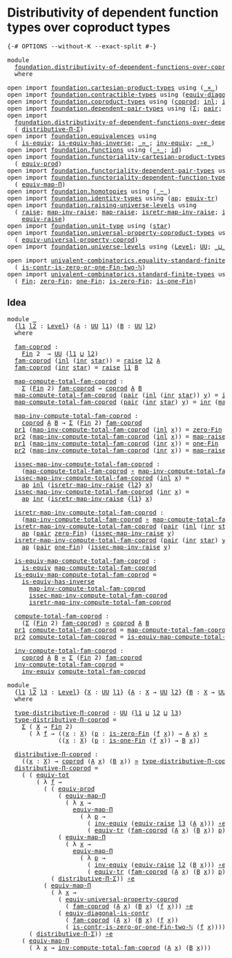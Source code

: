 # Distributivity of dependent function types over coproduct types

<pre class="Agda"><a id="76" class="Symbol">{-#</a> <a id="80" class="Keyword">OPTIONS</a> <a id="88" class="Pragma">--without-K</a> <a id="100" class="Pragma">--exact-split</a> <a id="114" class="Symbol">#-}</a>

<a id="119" class="Keyword">module</a>
  <a id="128" href="foundation.distributivity-of-dependent-functions-over-coproduct-types.html" class="Module">foundation.distributivity-of-dependent-functions-over-coproduct-types</a>
  <a id="200" class="Keyword">where</a>

<a id="207" class="Keyword">open</a> <a id="212" class="Keyword">import</a> <a id="219" href="foundation.cartesian-product-types.html" class="Module">foundation.cartesian-product-types</a> <a id="254" class="Keyword">using</a> <a id="260" class="Symbol">(</a><a id="261" href="foundation-core.cartesian-product-types.html#577" class="Function Operator">_×_</a><a id="264" class="Symbol">)</a>
<a id="266" class="Keyword">open</a> <a id="271" class="Keyword">import</a> <a id="278" href="foundation.contractible-types.html" class="Module">foundation.contractible-types</a> <a id="308" class="Keyword">using</a> <a id="314" class="Symbol">(</a><a id="315" href="foundation.contractible-types.html#7302" class="Function">equiv-diagonal-is-contr</a><a id="338" class="Symbol">)</a>
<a id="340" class="Keyword">open</a> <a id="345" class="Keyword">import</a> <a id="352" href="foundation.coproduct-types.html" class="Module">foundation.coproduct-types</a> <a id="379" class="Keyword">using</a> <a id="385" class="Symbol">(</a><a id="386" href="foundation.coproduct-types.html#1168" class="Datatype">coprod</a><a id="392" class="Symbol">;</a> <a id="394" href="foundation.coproduct-types.html#1239" class="InductiveConstructor">inl</a><a id="397" class="Symbol">;</a> <a id="399" href="foundation.coproduct-types.html#1262" class="InductiveConstructor">inr</a><a id="402" class="Symbol">)</a>
<a id="404" class="Keyword">open</a> <a id="409" class="Keyword">import</a> <a id="416" href="foundation.dependent-pair-types.html" class="Module">foundation.dependent-pair-types</a> <a id="448" class="Keyword">using</a> <a id="454" class="Symbol">(</a><a id="455" href="foundation-core.dependent-pair-types.html#502" class="Record">Σ</a><a id="456" class="Symbol">;</a> <a id="458" href="foundation-core.dependent-pair-types.html#575" class="InductiveConstructor">pair</a><a id="462" class="Symbol">;</a> <a id="464" href="foundation-core.dependent-pair-types.html#592" class="Field">pr1</a><a id="467" class="Symbol">;</a> <a id="469" href="foundation-core.dependent-pair-types.html#604" class="Field">pr2</a><a id="472" class="Symbol">)</a>
<a id="474" class="Keyword">open</a> <a id="479" class="Keyword">import</a>
  <a id="488" href="foundation.distributivity-of-dependent-functions-over-dependent-pairs.html" class="Module">foundation.distributivity-of-dependent-functions-over-dependent-pairs</a> <a id="558" class="Keyword">using</a>
  <a id="566" class="Symbol">(</a> <a id="568" href="foundation.distributivity-of-dependent-functions-over-dependent-pairs.html#4401" class="Function">distributive-Π-Σ</a><a id="584" class="Symbol">)</a>
<a id="586" class="Keyword">open</a> <a id="591" class="Keyword">import</a> <a id="598" href="foundation.equivalences.html" class="Module">foundation.equivalences</a> <a id="622" class="Keyword">using</a>
  <a id="630" class="Symbol">(</a> <a id="632" href="foundation-core.equivalences.html#1542" class="Function">is-equiv</a><a id="640" class="Symbol">;</a> <a id="642" href="foundation-core.equivalences.html#2999" class="Function">is-equiv-has-inverse</a><a id="662" class="Symbol">;</a> <a id="664" href="foundation-core.equivalences.html#1607" class="Function Operator">_≃_</a><a id="667" class="Symbol">;</a> <a id="669" href="foundation-core.equivalences.html#5707" class="Function">inv-equiv</a><a id="678" class="Symbol">;</a> <a id="680" href="foundation-core.equivalences.html#7843" class="Function Operator">_∘e_</a><a id="684" class="Symbol">)</a>
<a id="686" class="Keyword">open</a> <a id="691" class="Keyword">import</a> <a id="698" href="foundation.functions.html" class="Module">foundation.functions</a> <a id="719" class="Keyword">using</a> <a id="725" class="Symbol">(</a><a id="726" href="foundation-core.functions.html#407" class="Function Operator">_∘_</a><a id="729" class="Symbol">;</a> <a id="731" href="foundation-core.functions.html#309" class="Function">id</a><a id="733" class="Symbol">)</a>
<a id="735" class="Keyword">open</a> <a id="740" class="Keyword">import</a> <a id="747" href="foundation.functoriality-cartesian-product-types.html" class="Module">foundation.functoriality-cartesian-product-types</a> <a id="796" class="Keyword">using</a>
  <a id="804" class="Symbol">(</a> <a id="806" href="foundation.functoriality-cartesian-product-types.html#3166" class="Function">equiv-prod</a><a id="816" class="Symbol">)</a>
<a id="818" class="Keyword">open</a> <a id="823" class="Keyword">import</a> <a id="830" href="foundation.functoriality-dependent-pair-types.html" class="Module">foundation.functoriality-dependent-pair-types</a> <a id="876" class="Keyword">using</a> <a id="882" class="Symbol">(</a><a id="883" href="foundation-core.functoriality-dependent-pair-types.html#6804" class="Function">equiv-tot</a><a id="892" class="Symbol">)</a>
<a id="894" class="Keyword">open</a> <a id="899" class="Keyword">import</a> <a id="906" href="foundation.functoriality-dependent-function-types.html" class="Module">foundation.functoriality-dependent-function-types</a> <a id="956" class="Keyword">using</a>
  <a id="964" class="Symbol">(</a> <a id="966" href="foundation.functoriality-dependent-function-types.html#3637" class="Function">equiv-map-Π</a><a id="977" class="Symbol">)</a>
<a id="979" class="Keyword">open</a> <a id="984" class="Keyword">import</a> <a id="991" href="foundation.homotopies.html" class="Module">foundation.homotopies</a> <a id="1013" class="Keyword">using</a> <a id="1019" class="Symbol">(</a><a id="1020" href="foundation-core.homotopies.html#467" class="Function Operator">_~_</a><a id="1023" class="Symbol">)</a>
<a id="1025" class="Keyword">open</a> <a id="1030" class="Keyword">import</a> <a id="1037" href="foundation.identity-types.html" class="Module">foundation.identity-types</a> <a id="1063" class="Keyword">using</a> <a id="1069" class="Symbol">(</a><a id="1070" href="foundation-core.identity-types.html#2853" class="Function">ap</a><a id="1072" class="Symbol">;</a> <a id="1074" href="foundation.identity-types.html#3840" class="Function">equiv-tr</a><a id="1082" class="Symbol">)</a>
<a id="1084" class="Keyword">open</a> <a id="1089" class="Keyword">import</a> <a id="1096" href="foundation.raising-universe-levels.html" class="Module">foundation.raising-universe-levels</a> <a id="1131" class="Keyword">using</a>
  <a id="1139" class="Symbol">(</a> <a id="1141" href="foundation.raising-universe-levels.html#765" class="Datatype">raise</a><a id="1146" class="Symbol">;</a> <a id="1148" href="foundation.raising-universe-levels.html#906" class="Function">map-inv-raise</a><a id="1161" class="Symbol">;</a> <a id="1163" href="foundation.raising-universe-levels.html#830" class="InductiveConstructor">map-raise</a><a id="1172" class="Symbol">;</a> <a id="1174" href="foundation.raising-universe-levels.html#1074" class="Function">isretr-map-inv-raise</a><a id="1194" class="Symbol">;</a> <a id="1196" href="foundation.raising-universe-levels.html#973" class="Function">issec-map-inv-raise</a><a id="1215" class="Symbol">;</a>
    <a id="1221" href="foundation.raising-universe-levels.html#1342" class="Function">equiv-raise</a><a id="1232" class="Symbol">)</a>
<a id="1234" class="Keyword">open</a> <a id="1239" class="Keyword">import</a> <a id="1246" href="foundation.unit-type.html" class="Module">foundation.unit-type</a> <a id="1267" class="Keyword">using</a> <a id="1273" class="Symbol">(</a><a id="1274" href="foundation.unit-type.html#999" class="InductiveConstructor">star</a><a id="1278" class="Symbol">)</a>
<a id="1280" class="Keyword">open</a> <a id="1285" class="Keyword">import</a> <a id="1292" href="foundation.universal-property-coproduct-types.html" class="Module">foundation.universal-property-coproduct-types</a> <a id="1338" class="Keyword">using</a>
  <a id="1346" class="Symbol">(</a> <a id="1348" href="foundation.universal-property-coproduct-types.html#2181" class="Function">equiv-universal-property-coprod</a><a id="1379" class="Symbol">)</a>
<a id="1381" class="Keyword">open</a> <a id="1386" class="Keyword">import</a> <a id="1393" href="foundation.universe-levels.html" class="Module">foundation.universe-levels</a> <a id="1420" class="Keyword">using</a> <a id="1426" class="Symbol">(</a><a id="1427" href="Agda.Primitive.html#597" class="Postulate">Level</a><a id="1432" class="Symbol">;</a> <a id="1434" href="foundation-core.universe-levels.html#222" class="Primitive">UU</a><a id="1436" class="Symbol">;</a> <a id="1438" href="Agda.Primitive.html#810" class="Primitive Operator">_⊔_</a><a id="1441" class="Symbol">)</a>

<a id="1444" class="Keyword">open</a> <a id="1449" class="Keyword">import</a> <a id="1456" href="univalent-combinatorics.equality-standard-finite-types.html" class="Module">univalent-combinatorics.equality-standard-finite-types</a> <a id="1511" class="Keyword">using</a>
  <a id="1519" class="Symbol">(</a> <a id="1521" href="univalent-combinatorics.equality-standard-finite-types.html#4423" class="Function">is-contr-is-zero-or-one-Fin-two-ℕ</a><a id="1554" class="Symbol">)</a>
<a id="1556" class="Keyword">open</a> <a id="1561" class="Keyword">import</a> <a id="1568" href="univalent-combinatorics.standard-finite-types.html" class="Module">univalent-combinatorics.standard-finite-types</a> <a id="1614" class="Keyword">using</a>
  <a id="1622" class="Symbol">(</a> <a id="1624" href="univalent-combinatorics.standard-finite-types.html#2072" class="Function">Fin</a><a id="1627" class="Symbol">;</a> <a id="1629" href="univalent-combinatorics.standard-finite-types.html#7006" class="Function">zero-Fin</a><a id="1637" class="Symbol">;</a> <a id="1639" href="univalent-combinatorics.standard-finite-types.html#8241" class="Function">one-Fin</a><a id="1646" class="Symbol">;</a> <a id="1648" href="univalent-combinatorics.standard-finite-types.html#7107" class="Function">is-zero-Fin</a><a id="1659" class="Symbol">;</a> <a id="1661" href="univalent-combinatorics.standard-finite-types.html#8309" class="Function">is-one-Fin</a><a id="1671" class="Symbol">)</a>
</pre>
## Idea

<pre class="Agda"><a id="1695" class="Keyword">module</a> <a id="1702" href="foundation.distributivity-of-dependent-functions-over-coproduct-types.html#1702" class="Module">_</a>
  <a id="1706" class="Symbol">{</a><a id="1707" href="foundation.distributivity-of-dependent-functions-over-coproduct-types.html#1707" class="Bound">l1</a> <a id="1710" href="foundation.distributivity-of-dependent-functions-over-coproduct-types.html#1710" class="Bound">l2</a> <a id="1713" class="Symbol">:</a> <a id="1715" href="Agda.Primitive.html#597" class="Postulate">Level</a><a id="1720" class="Symbol">}</a> <a id="1722" class="Symbol">(</a><a id="1723" href="foundation.distributivity-of-dependent-functions-over-coproduct-types.html#1723" class="Bound">A</a> <a id="1725" class="Symbol">:</a> <a id="1727" href="foundation-core.universe-levels.html#222" class="Primitive">UU</a> <a id="1730" href="foundation.distributivity-of-dependent-functions-over-coproduct-types.html#1707" class="Bound">l1</a><a id="1732" class="Symbol">)</a> <a id="1734" class="Symbol">(</a><a id="1735" href="foundation.distributivity-of-dependent-functions-over-coproduct-types.html#1735" class="Bound">B</a> <a id="1737" class="Symbol">:</a> <a id="1739" href="foundation-core.universe-levels.html#222" class="Primitive">UU</a> <a id="1742" href="foundation.distributivity-of-dependent-functions-over-coproduct-types.html#1710" class="Bound">l2</a><a id="1744" class="Symbol">)</a>
  <a id="1748" class="Keyword">where</a>
  
  <a id="1759" href="foundation.distributivity-of-dependent-functions-over-coproduct-types.html#1759" class="Function">fam-coprod</a> <a id="1770" class="Symbol">:</a>
    <a id="1776" href="univalent-combinatorics.standard-finite-types.html#2072" class="Function">Fin</a> <a id="1780" class="Number">2</a>  <a id="1783" class="Symbol">→</a> <a id="1785" href="foundation-core.universe-levels.html#222" class="Primitive">UU</a> <a id="1788" class="Symbol">(</a><a id="1789" href="foundation.distributivity-of-dependent-functions-over-coproduct-types.html#1707" class="Bound">l1</a> <a id="1792" href="Agda.Primitive.html#810" class="Primitive Operator">⊔</a> <a id="1794" href="foundation.distributivity-of-dependent-functions-over-coproduct-types.html#1710" class="Bound">l2</a><a id="1796" class="Symbol">)</a>
  <a id="1800" href="foundation.distributivity-of-dependent-functions-over-coproduct-types.html#1759" class="Function">fam-coprod</a> <a id="1811" class="Symbol">(</a><a id="1812" href="foundation.coproduct-types.html#1239" class="InductiveConstructor">inl</a> <a id="1816" class="Symbol">(</a><a id="1817" href="foundation.coproduct-types.html#1262" class="InductiveConstructor">inr</a> <a id="1821" href="foundation.unit-type.html#999" class="InductiveConstructor">star</a><a id="1825" class="Symbol">))</a> <a id="1828" class="Symbol">=</a> <a id="1830" href="foundation.raising-universe-levels.html#765" class="Datatype">raise</a> <a id="1836" href="foundation.distributivity-of-dependent-functions-over-coproduct-types.html#1710" class="Bound">l2</a> <a id="1839" href="foundation.distributivity-of-dependent-functions-over-coproduct-types.html#1723" class="Bound">A</a>
  <a id="1843" href="foundation.distributivity-of-dependent-functions-over-coproduct-types.html#1759" class="Function">fam-coprod</a> <a id="1854" class="Symbol">(</a><a id="1855" href="foundation.coproduct-types.html#1262" class="InductiveConstructor">inr</a> <a id="1859" href="foundation.unit-type.html#999" class="InductiveConstructor">star</a><a id="1863" class="Symbol">)</a> <a id="1865" class="Symbol">=</a> <a id="1867" href="foundation.raising-universe-levels.html#765" class="Datatype">raise</a> <a id="1873" href="foundation.distributivity-of-dependent-functions-over-coproduct-types.html#1707" class="Bound">l1</a> <a id="1876" href="foundation.distributivity-of-dependent-functions-over-coproduct-types.html#1735" class="Bound">B</a>
  
  <a id="1883" href="foundation.distributivity-of-dependent-functions-over-coproduct-types.html#1883" class="Function">map-compute-total-fam-coprod</a> <a id="1912" class="Symbol">:</a>
    <a id="1918" href="foundation-core.dependent-pair-types.html#502" class="Record">Σ</a> <a id="1920" class="Symbol">(</a><a id="1921" href="univalent-combinatorics.standard-finite-types.html#2072" class="Function">Fin</a> <a id="1925" class="Number">2</a><a id="1926" class="Symbol">)</a> <a id="1928" href="foundation.distributivity-of-dependent-functions-over-coproduct-types.html#1759" class="Function">fam-coprod</a> <a id="1939" class="Symbol">→</a> <a id="1941" href="foundation.coproduct-types.html#1168" class="Datatype">coprod</a> <a id="1948" href="foundation.distributivity-of-dependent-functions-over-coproduct-types.html#1723" class="Bound">A</a> <a id="1950" href="foundation.distributivity-of-dependent-functions-over-coproduct-types.html#1735" class="Bound">B</a>
  <a id="1954" href="foundation.distributivity-of-dependent-functions-over-coproduct-types.html#1883" class="Function">map-compute-total-fam-coprod</a> <a id="1983" class="Symbol">(</a><a id="1984" href="foundation-core.dependent-pair-types.html#575" class="InductiveConstructor">pair</a> <a id="1989" class="Symbol">(</a><a id="1990" href="foundation.coproduct-types.html#1239" class="InductiveConstructor">inl</a> <a id="1994" class="Symbol">(</a><a id="1995" href="foundation.coproduct-types.html#1262" class="InductiveConstructor">inr</a> <a id="1999" href="foundation.unit-type.html#999" class="InductiveConstructor">star</a><a id="2003" class="Symbol">))</a> <a id="2006" href="foundation.distributivity-of-dependent-functions-over-coproduct-types.html#2006" class="Bound">y</a><a id="2007" class="Symbol">)</a> <a id="2009" class="Symbol">=</a> <a id="2011" href="foundation.coproduct-types.html#1239" class="InductiveConstructor">inl</a> <a id="2015" class="Symbol">(</a><a id="2016" href="foundation.raising-universe-levels.html#906" class="Function">map-inv-raise</a> <a id="2030" href="foundation.distributivity-of-dependent-functions-over-coproduct-types.html#2006" class="Bound">y</a><a id="2031" class="Symbol">)</a>
  <a id="2035" href="foundation.distributivity-of-dependent-functions-over-coproduct-types.html#1883" class="Function">map-compute-total-fam-coprod</a> <a id="2064" class="Symbol">(</a><a id="2065" href="foundation-core.dependent-pair-types.html#575" class="InductiveConstructor">pair</a> <a id="2070" class="Symbol">(</a><a id="2071" href="foundation.coproduct-types.html#1262" class="InductiveConstructor">inr</a> <a id="2075" href="foundation.unit-type.html#999" class="InductiveConstructor">star</a><a id="2079" class="Symbol">)</a> <a id="2081" href="foundation.distributivity-of-dependent-functions-over-coproduct-types.html#2081" class="Bound">y</a><a id="2082" class="Symbol">)</a> <a id="2084" class="Symbol">=</a> <a id="2086" href="foundation.coproduct-types.html#1262" class="InductiveConstructor">inr</a> <a id="2090" class="Symbol">(</a><a id="2091" href="foundation.raising-universe-levels.html#906" class="Function">map-inv-raise</a> <a id="2105" href="foundation.distributivity-of-dependent-functions-over-coproduct-types.html#2081" class="Bound">y</a><a id="2106" class="Symbol">)</a>

  <a id="2111" href="foundation.distributivity-of-dependent-functions-over-coproduct-types.html#2111" class="Function">map-inv-compute-total-fam-coprod</a> <a id="2144" class="Symbol">:</a>
    <a id="2150" href="foundation.coproduct-types.html#1168" class="Datatype">coprod</a> <a id="2157" href="foundation.distributivity-of-dependent-functions-over-coproduct-types.html#1723" class="Bound">A</a> <a id="2159" href="foundation.distributivity-of-dependent-functions-over-coproduct-types.html#1735" class="Bound">B</a> <a id="2161" class="Symbol">→</a> <a id="2163" href="foundation-core.dependent-pair-types.html#502" class="Record">Σ</a> <a id="2165" class="Symbol">(</a><a id="2166" href="univalent-combinatorics.standard-finite-types.html#2072" class="Function">Fin</a> <a id="2170" class="Number">2</a><a id="2171" class="Symbol">)</a> <a id="2173" href="foundation.distributivity-of-dependent-functions-over-coproduct-types.html#1759" class="Function">fam-coprod</a>
  <a id="2186" href="foundation-core.dependent-pair-types.html#592" class="Field">pr1</a> <a id="2190" class="Symbol">(</a><a id="2191" href="foundation.distributivity-of-dependent-functions-over-coproduct-types.html#2111" class="Function">map-inv-compute-total-fam-coprod</a> <a id="2224" class="Symbol">(</a><a id="2225" href="foundation.coproduct-types.html#1239" class="InductiveConstructor">inl</a> <a id="2229" href="foundation.distributivity-of-dependent-functions-over-coproduct-types.html#2229" class="Bound">x</a><a id="2230" class="Symbol">))</a> <a id="2233" class="Symbol">=</a> <a id="2235" href="univalent-combinatorics.standard-finite-types.html#7006" class="Function">zero-Fin</a>
  <a id="2246" href="foundation-core.dependent-pair-types.html#604" class="Field">pr2</a> <a id="2250" class="Symbol">(</a><a id="2251" href="foundation.distributivity-of-dependent-functions-over-coproduct-types.html#2111" class="Function">map-inv-compute-total-fam-coprod</a> <a id="2284" class="Symbol">(</a><a id="2285" href="foundation.coproduct-types.html#1239" class="InductiveConstructor">inl</a> <a id="2289" href="foundation.distributivity-of-dependent-functions-over-coproduct-types.html#2289" class="Bound">x</a><a id="2290" class="Symbol">))</a> <a id="2293" class="Symbol">=</a> <a id="2295" href="foundation.raising-universe-levels.html#830" class="InductiveConstructor">map-raise</a> <a id="2305" href="foundation.distributivity-of-dependent-functions-over-coproduct-types.html#2289" class="Bound">x</a>
  <a id="2309" href="foundation-core.dependent-pair-types.html#592" class="Field">pr1</a> <a id="2313" class="Symbol">(</a><a id="2314" href="foundation.distributivity-of-dependent-functions-over-coproduct-types.html#2111" class="Function">map-inv-compute-total-fam-coprod</a> <a id="2347" class="Symbol">(</a><a id="2348" href="foundation.coproduct-types.html#1262" class="InductiveConstructor">inr</a> <a id="2352" href="foundation.distributivity-of-dependent-functions-over-coproduct-types.html#2352" class="Bound">x</a><a id="2353" class="Symbol">))</a> <a id="2356" class="Symbol">=</a> <a id="2358" href="univalent-combinatorics.standard-finite-types.html#8241" class="Function">one-Fin</a>
  <a id="2368" href="foundation-core.dependent-pair-types.html#604" class="Field">pr2</a> <a id="2372" class="Symbol">(</a><a id="2373" href="foundation.distributivity-of-dependent-functions-over-coproduct-types.html#2111" class="Function">map-inv-compute-total-fam-coprod</a> <a id="2406" class="Symbol">(</a><a id="2407" href="foundation.coproduct-types.html#1262" class="InductiveConstructor">inr</a> <a id="2411" href="foundation.distributivity-of-dependent-functions-over-coproduct-types.html#2411" class="Bound">x</a><a id="2412" class="Symbol">))</a> <a id="2415" class="Symbol">=</a> <a id="2417" href="foundation.raising-universe-levels.html#830" class="InductiveConstructor">map-raise</a> <a id="2427" href="foundation.distributivity-of-dependent-functions-over-coproduct-types.html#2411" class="Bound">x</a>

  <a id="2432" href="foundation.distributivity-of-dependent-functions-over-coproduct-types.html#2432" class="Function">issec-map-inv-compute-total-fam-coprod</a> <a id="2471" class="Symbol">:</a>
    <a id="2477" class="Symbol">(</a><a id="2478" href="foundation.distributivity-of-dependent-functions-over-coproduct-types.html#1883" class="Function">map-compute-total-fam-coprod</a> <a id="2507" href="foundation-core.functions.html#407" class="Function Operator">∘</a> <a id="2509" href="foundation.distributivity-of-dependent-functions-over-coproduct-types.html#2111" class="Function">map-inv-compute-total-fam-coprod</a><a id="2541" class="Symbol">)</a> <a id="2543" href="foundation-core.homotopies.html#467" class="Function Operator">~</a> <a id="2545" href="foundation-core.functions.html#309" class="Function">id</a>
  <a id="2550" href="foundation.distributivity-of-dependent-functions-over-coproduct-types.html#2432" class="Function">issec-map-inv-compute-total-fam-coprod</a> <a id="2589" class="Symbol">(</a><a id="2590" href="foundation.coproduct-types.html#1239" class="InductiveConstructor">inl</a> <a id="2594" href="foundation.distributivity-of-dependent-functions-over-coproduct-types.html#2594" class="Bound">x</a><a id="2595" class="Symbol">)</a> <a id="2597" class="Symbol">=</a>
    <a id="2603" href="foundation-core.identity-types.html#2853" class="Function">ap</a> <a id="2606" href="foundation.coproduct-types.html#1239" class="InductiveConstructor">inl</a> <a id="2610" class="Symbol">(</a><a id="2611" href="foundation.raising-universe-levels.html#1074" class="Function">isretr-map-inv-raise</a> <a id="2632" class="Symbol">{</a><a id="2633" href="foundation.distributivity-of-dependent-functions-over-coproduct-types.html#1710" class="Bound">l2</a><a id="2635" class="Symbol">}</a> <a id="2637" href="foundation.distributivity-of-dependent-functions-over-coproduct-types.html#2594" class="Bound">x</a><a id="2638" class="Symbol">)</a>
  <a id="2642" href="foundation.distributivity-of-dependent-functions-over-coproduct-types.html#2432" class="Function">issec-map-inv-compute-total-fam-coprod</a> <a id="2681" class="Symbol">(</a><a id="2682" href="foundation.coproduct-types.html#1262" class="InductiveConstructor">inr</a> <a id="2686" href="foundation.distributivity-of-dependent-functions-over-coproduct-types.html#2686" class="Bound">x</a><a id="2687" class="Symbol">)</a> <a id="2689" class="Symbol">=</a>
    <a id="2695" href="foundation-core.identity-types.html#2853" class="Function">ap</a> <a id="2698" href="foundation.coproduct-types.html#1262" class="InductiveConstructor">inr</a> <a id="2702" class="Symbol">(</a><a id="2703" href="foundation.raising-universe-levels.html#1074" class="Function">isretr-map-inv-raise</a> <a id="2724" class="Symbol">{</a><a id="2725" href="foundation.distributivity-of-dependent-functions-over-coproduct-types.html#1707" class="Bound">l1</a><a id="2727" class="Symbol">}</a> <a id="2729" href="foundation.distributivity-of-dependent-functions-over-coproduct-types.html#2686" class="Bound">x</a><a id="2730" class="Symbol">)</a>

  <a id="2735" href="foundation.distributivity-of-dependent-functions-over-coproduct-types.html#2735" class="Function">isretr-map-inv-compute-total-fam-coprod</a> <a id="2775" class="Symbol">:</a>
    <a id="2781" class="Symbol">(</a><a id="2782" href="foundation.distributivity-of-dependent-functions-over-coproduct-types.html#2111" class="Function">map-inv-compute-total-fam-coprod</a> <a id="2815" href="foundation-core.functions.html#407" class="Function Operator">∘</a> <a id="2817" href="foundation.distributivity-of-dependent-functions-over-coproduct-types.html#1883" class="Function">map-compute-total-fam-coprod</a><a id="2845" class="Symbol">)</a> <a id="2847" href="foundation-core.homotopies.html#467" class="Function Operator">~</a> <a id="2849" href="foundation-core.functions.html#309" class="Function">id</a>
  <a id="2854" href="foundation.distributivity-of-dependent-functions-over-coproduct-types.html#2735" class="Function">isretr-map-inv-compute-total-fam-coprod</a> <a id="2894" class="Symbol">(</a><a id="2895" href="foundation-core.dependent-pair-types.html#575" class="InductiveConstructor">pair</a> <a id="2900" class="Symbol">(</a><a id="2901" href="foundation.coproduct-types.html#1239" class="InductiveConstructor">inl</a> <a id="2905" class="Symbol">(</a><a id="2906" href="foundation.coproduct-types.html#1262" class="InductiveConstructor">inr</a> <a id="2910" href="foundation.unit-type.html#999" class="InductiveConstructor">star</a><a id="2914" class="Symbol">))</a> <a id="2917" href="foundation.distributivity-of-dependent-functions-over-coproduct-types.html#2917" class="Bound">y</a><a id="2918" class="Symbol">)</a> <a id="2920" class="Symbol">=</a>
    <a id="2926" href="foundation-core.identity-types.html#2853" class="Function">ap</a> <a id="2929" class="Symbol">(</a><a id="2930" href="foundation-core.dependent-pair-types.html#575" class="InductiveConstructor">pair</a> <a id="2935" href="univalent-combinatorics.standard-finite-types.html#7006" class="Function">zero-Fin</a><a id="2943" class="Symbol">)</a> <a id="2945" class="Symbol">(</a><a id="2946" href="foundation.raising-universe-levels.html#973" class="Function">issec-map-inv-raise</a> <a id="2966" href="foundation.distributivity-of-dependent-functions-over-coproduct-types.html#2917" class="Bound">y</a><a id="2967" class="Symbol">)</a>
  <a id="2971" href="foundation.distributivity-of-dependent-functions-over-coproduct-types.html#2735" class="Function">isretr-map-inv-compute-total-fam-coprod</a> <a id="3011" class="Symbol">(</a><a id="3012" href="foundation-core.dependent-pair-types.html#575" class="InductiveConstructor">pair</a> <a id="3017" class="Symbol">(</a><a id="3018" href="foundation.coproduct-types.html#1262" class="InductiveConstructor">inr</a> <a id="3022" href="foundation.unit-type.html#999" class="InductiveConstructor">star</a><a id="3026" class="Symbol">)</a> <a id="3028" href="foundation.distributivity-of-dependent-functions-over-coproduct-types.html#3028" class="Bound">y</a><a id="3029" class="Symbol">)</a> <a id="3031" class="Symbol">=</a>
    <a id="3037" href="foundation-core.identity-types.html#2853" class="Function">ap</a> <a id="3040" class="Symbol">(</a><a id="3041" href="foundation-core.dependent-pair-types.html#575" class="InductiveConstructor">pair</a> <a id="3046" href="univalent-combinatorics.standard-finite-types.html#8241" class="Function">one-Fin</a><a id="3053" class="Symbol">)</a> <a id="3055" class="Symbol">(</a><a id="3056" href="foundation.raising-universe-levels.html#973" class="Function">issec-map-inv-raise</a> <a id="3076" href="foundation.distributivity-of-dependent-functions-over-coproduct-types.html#3028" class="Bound">y</a><a id="3077" class="Symbol">)</a>

  <a id="3082" href="foundation.distributivity-of-dependent-functions-over-coproduct-types.html#3082" class="Function">is-equiv-map-compute-total-fam-coprod</a> <a id="3120" class="Symbol">:</a>
    <a id="3126" href="foundation-core.equivalences.html#1542" class="Function">is-equiv</a> <a id="3135" href="foundation.distributivity-of-dependent-functions-over-coproduct-types.html#1883" class="Function">map-compute-total-fam-coprod</a>
  <a id="3166" href="foundation.distributivity-of-dependent-functions-over-coproduct-types.html#3082" class="Function">is-equiv-map-compute-total-fam-coprod</a> <a id="3204" class="Symbol">=</a>
    <a id="3210" href="foundation-core.equivalences.html#2999" class="Function">is-equiv-has-inverse</a>
      <a id="3237" href="foundation.distributivity-of-dependent-functions-over-coproduct-types.html#2111" class="Function">map-inv-compute-total-fam-coprod</a>
      <a id="3276" href="foundation.distributivity-of-dependent-functions-over-coproduct-types.html#2432" class="Function">issec-map-inv-compute-total-fam-coprod</a>
      <a id="3321" href="foundation.distributivity-of-dependent-functions-over-coproduct-types.html#2735" class="Function">isretr-map-inv-compute-total-fam-coprod</a>
  
  <a id="3366" href="foundation.distributivity-of-dependent-functions-over-coproduct-types.html#3366" class="Function">compute-total-fam-coprod</a> <a id="3391" class="Symbol">:</a>
    <a id="3397" class="Symbol">(</a><a id="3398" href="foundation-core.dependent-pair-types.html#502" class="Record">Σ</a> <a id="3400" class="Symbol">(</a><a id="3401" href="univalent-combinatorics.standard-finite-types.html#2072" class="Function">Fin</a> <a id="3405" class="Number">2</a><a id="3406" class="Symbol">)</a> <a id="3408" href="foundation.distributivity-of-dependent-functions-over-coproduct-types.html#1759" class="Function">fam-coprod</a><a id="3418" class="Symbol">)</a> <a id="3420" href="foundation-core.equivalences.html#1607" class="Function Operator">≃</a> <a id="3422" href="foundation.coproduct-types.html#1168" class="Datatype">coprod</a> <a id="3429" href="foundation.distributivity-of-dependent-functions-over-coproduct-types.html#1723" class="Bound">A</a> <a id="3431" href="foundation.distributivity-of-dependent-functions-over-coproduct-types.html#1735" class="Bound">B</a>
  <a id="3435" href="foundation-core.dependent-pair-types.html#592" class="Field">pr1</a> <a id="3439" href="foundation.distributivity-of-dependent-functions-over-coproduct-types.html#3366" class="Function">compute-total-fam-coprod</a> <a id="3464" class="Symbol">=</a> <a id="3466" href="foundation.distributivity-of-dependent-functions-over-coproduct-types.html#1883" class="Function">map-compute-total-fam-coprod</a>
  <a id="3497" href="foundation-core.dependent-pair-types.html#604" class="Field">pr2</a> <a id="3501" href="foundation.distributivity-of-dependent-functions-over-coproduct-types.html#3366" class="Function">compute-total-fam-coprod</a> <a id="3526" class="Symbol">=</a> <a id="3528" href="foundation.distributivity-of-dependent-functions-over-coproduct-types.html#3082" class="Function">is-equiv-map-compute-total-fam-coprod</a>

  <a id="3569" href="foundation.distributivity-of-dependent-functions-over-coproduct-types.html#3569" class="Function">inv-compute-total-fam-coprod</a> <a id="3598" class="Symbol">:</a>
    <a id="3604" href="foundation.coproduct-types.html#1168" class="Datatype">coprod</a> <a id="3611" href="foundation.distributivity-of-dependent-functions-over-coproduct-types.html#1723" class="Bound">A</a> <a id="3613" href="foundation.distributivity-of-dependent-functions-over-coproduct-types.html#1735" class="Bound">B</a> <a id="3615" href="foundation-core.equivalences.html#1607" class="Function Operator">≃</a> <a id="3617" href="foundation-core.dependent-pair-types.html#502" class="Record">Σ</a> <a id="3619" class="Symbol">(</a><a id="3620" href="univalent-combinatorics.standard-finite-types.html#2072" class="Function">Fin</a> <a id="3624" class="Number">2</a><a id="3625" class="Symbol">)</a> <a id="3627" href="foundation.distributivity-of-dependent-functions-over-coproduct-types.html#1759" class="Function">fam-coprod</a>
  <a id="3640" href="foundation.distributivity-of-dependent-functions-over-coproduct-types.html#3569" class="Function">inv-compute-total-fam-coprod</a> <a id="3669" class="Symbol">=</a>
    <a id="3675" href="foundation-core.equivalences.html#5707" class="Function">inv-equiv</a> <a id="3685" href="foundation.distributivity-of-dependent-functions-over-coproduct-types.html#3366" class="Function">compute-total-fam-coprod</a>
  
<a id="3713" class="Keyword">module</a> <a id="3720" href="foundation.distributivity-of-dependent-functions-over-coproduct-types.html#3720" class="Module">_</a>
  <a id="3724" class="Symbol">{</a><a id="3725" href="foundation.distributivity-of-dependent-functions-over-coproduct-types.html#3725" class="Bound">l1</a> <a id="3728" href="foundation.distributivity-of-dependent-functions-over-coproduct-types.html#3728" class="Bound">l2</a> <a id="3731" href="foundation.distributivity-of-dependent-functions-over-coproduct-types.html#3731" class="Bound">l3</a> <a id="3734" class="Symbol">:</a> <a id="3736" href="Agda.Primitive.html#597" class="Postulate">Level</a><a id="3741" class="Symbol">}</a> <a id="3743" class="Symbol">{</a><a id="3744" href="foundation.distributivity-of-dependent-functions-over-coproduct-types.html#3744" class="Bound">X</a> <a id="3746" class="Symbol">:</a> <a id="3748" href="foundation-core.universe-levels.html#222" class="Primitive">UU</a> <a id="3751" href="foundation.distributivity-of-dependent-functions-over-coproduct-types.html#3725" class="Bound">l1</a><a id="3753" class="Symbol">}</a> <a id="3755" class="Symbol">{</a><a id="3756" href="foundation.distributivity-of-dependent-functions-over-coproduct-types.html#3756" class="Bound">A</a> <a id="3758" class="Symbol">:</a> <a id="3760" href="foundation.distributivity-of-dependent-functions-over-coproduct-types.html#3744" class="Bound">X</a> <a id="3762" class="Symbol">→</a> <a id="3764" href="foundation-core.universe-levels.html#222" class="Primitive">UU</a> <a id="3767" href="foundation.distributivity-of-dependent-functions-over-coproduct-types.html#3728" class="Bound">l2</a><a id="3769" class="Symbol">}</a> <a id="3771" class="Symbol">{</a><a id="3772" href="foundation.distributivity-of-dependent-functions-over-coproduct-types.html#3772" class="Bound">B</a> <a id="3774" class="Symbol">:</a> <a id="3776" href="foundation.distributivity-of-dependent-functions-over-coproduct-types.html#3744" class="Bound">X</a> <a id="3778" class="Symbol">→</a> <a id="3780" href="foundation-core.universe-levels.html#222" class="Primitive">UU</a> <a id="3783" href="foundation.distributivity-of-dependent-functions-over-coproduct-types.html#3731" class="Bound">l3</a><a id="3785" class="Symbol">}</a>
  <a id="3789" class="Keyword">where</a>

  <a id="3798" href="foundation.distributivity-of-dependent-functions-over-coproduct-types.html#3798" class="Function">type-distributive-Π-coprod</a> <a id="3825" class="Symbol">:</a> <a id="3827" href="foundation-core.universe-levels.html#222" class="Primitive">UU</a> <a id="3830" class="Symbol">(</a><a id="3831" href="foundation.distributivity-of-dependent-functions-over-coproduct-types.html#3725" class="Bound">l1</a> <a id="3834" href="Agda.Primitive.html#810" class="Primitive Operator">⊔</a> <a id="3836" href="foundation.distributivity-of-dependent-functions-over-coproduct-types.html#3728" class="Bound">l2</a> <a id="3839" href="Agda.Primitive.html#810" class="Primitive Operator">⊔</a> <a id="3841" href="foundation.distributivity-of-dependent-functions-over-coproduct-types.html#3731" class="Bound">l3</a><a id="3843" class="Symbol">)</a>
  <a id="3847" href="foundation.distributivity-of-dependent-functions-over-coproduct-types.html#3798" class="Function">type-distributive-Π-coprod</a> <a id="3874" class="Symbol">=</a>
    <a id="3880" href="foundation-core.dependent-pair-types.html#502" class="Record">Σ</a> <a id="3882" class="Symbol">(</a> <a id="3884" href="foundation.distributivity-of-dependent-functions-over-coproduct-types.html#3744" class="Bound">X</a> <a id="3886" class="Symbol">→</a> <a id="3888" href="univalent-combinatorics.standard-finite-types.html#2072" class="Function">Fin</a> <a id="3892" class="Number">2</a><a id="3893" class="Symbol">)</a>
      <a id="3901" class="Symbol">(</a> <a id="3903" class="Symbol">λ</a> <a id="3905" href="foundation.distributivity-of-dependent-functions-over-coproduct-types.html#3905" class="Bound">f</a> <a id="3907" class="Symbol">→</a> <a id="3909" class="Symbol">((</a><a id="3911" href="foundation.distributivity-of-dependent-functions-over-coproduct-types.html#3911" class="Bound">x</a> <a id="3913" class="Symbol">:</a> <a id="3915" href="foundation.distributivity-of-dependent-functions-over-coproduct-types.html#3744" class="Bound">X</a><a id="3916" class="Symbol">)</a> <a id="3918" class="Symbol">(</a><a id="3919" href="foundation.distributivity-of-dependent-functions-over-coproduct-types.html#3919" class="Bound">p</a> <a id="3921" class="Symbol">:</a> <a id="3923" href="univalent-combinatorics.standard-finite-types.html#7107" class="Function">is-zero-Fin</a> <a id="3935" class="Symbol">(</a><a id="3936" href="foundation.distributivity-of-dependent-functions-over-coproduct-types.html#3905" class="Bound">f</a> <a id="3938" href="foundation.distributivity-of-dependent-functions-over-coproduct-types.html#3911" class="Bound">x</a><a id="3939" class="Symbol">))</a> <a id="3942" class="Symbol">→</a> <a id="3944" href="foundation.distributivity-of-dependent-functions-over-coproduct-types.html#3756" class="Bound">A</a> <a id="3946" href="foundation.distributivity-of-dependent-functions-over-coproduct-types.html#3911" class="Bound">x</a><a id="3947" class="Symbol">)</a> <a id="3949" href="foundation-core.cartesian-product-types.html#577" class="Function Operator">×</a>
              <a id="3965" class="Symbol">((</a><a id="3967" href="foundation.distributivity-of-dependent-functions-over-coproduct-types.html#3967" class="Bound">x</a> <a id="3969" class="Symbol">:</a> <a id="3971" href="foundation.distributivity-of-dependent-functions-over-coproduct-types.html#3744" class="Bound">X</a><a id="3972" class="Symbol">)</a> <a id="3974" class="Symbol">(</a><a id="3975" href="foundation.distributivity-of-dependent-functions-over-coproduct-types.html#3975" class="Bound">p</a> <a id="3977" class="Symbol">:</a> <a id="3979" href="univalent-combinatorics.standard-finite-types.html#8309" class="Function">is-one-Fin</a> <a id="3990" class="Symbol">(</a><a id="3991" href="foundation.distributivity-of-dependent-functions-over-coproduct-types.html#3905" class="Bound">f</a> <a id="3993" href="foundation.distributivity-of-dependent-functions-over-coproduct-types.html#3967" class="Bound">x</a><a id="3994" class="Symbol">))</a> <a id="3997" class="Symbol">→</a> <a id="3999" href="foundation.distributivity-of-dependent-functions-over-coproduct-types.html#3772" class="Bound">B</a> <a id="4001" href="foundation.distributivity-of-dependent-functions-over-coproduct-types.html#3967" class="Bound">x</a><a id="4002" class="Symbol">))</a>

  <a id="4008" href="foundation.distributivity-of-dependent-functions-over-coproduct-types.html#4008" class="Function">distributive-Π-coprod</a> <a id="4030" class="Symbol">:</a>
    <a id="4036" class="Symbol">((</a><a id="4038" href="foundation.distributivity-of-dependent-functions-over-coproduct-types.html#4038" class="Bound">x</a> <a id="4040" class="Symbol">:</a> <a id="4042" href="foundation.distributivity-of-dependent-functions-over-coproduct-types.html#3744" class="Bound">X</a><a id="4043" class="Symbol">)</a> <a id="4045" class="Symbol">→</a> <a id="4047" href="foundation.coproduct-types.html#1168" class="Datatype">coprod</a> <a id="4054" class="Symbol">(</a><a id="4055" href="foundation.distributivity-of-dependent-functions-over-coproduct-types.html#3756" class="Bound">A</a> <a id="4057" href="foundation.distributivity-of-dependent-functions-over-coproduct-types.html#4038" class="Bound">x</a><a id="4058" class="Symbol">)</a> <a id="4060" class="Symbol">(</a><a id="4061" href="foundation.distributivity-of-dependent-functions-over-coproduct-types.html#3772" class="Bound">B</a> <a id="4063" href="foundation.distributivity-of-dependent-functions-over-coproduct-types.html#4038" class="Bound">x</a><a id="4064" class="Symbol">))</a> <a id="4067" href="foundation-core.equivalences.html#1607" class="Function Operator">≃</a> <a id="4069" href="foundation.distributivity-of-dependent-functions-over-coproduct-types.html#3798" class="Function">type-distributive-Π-coprod</a>
  <a id="4098" href="foundation.distributivity-of-dependent-functions-over-coproduct-types.html#4008" class="Function">distributive-Π-coprod</a> <a id="4120" class="Symbol">=</a>
    <a id="4126" class="Symbol">(</a> <a id="4128" class="Symbol">(</a> <a id="4130" href="foundation-core.functoriality-dependent-pair-types.html#6804" class="Function">equiv-tot</a>
        <a id="4148" class="Symbol">(</a> <a id="4150" class="Symbol">λ</a> <a id="4152" href="foundation.distributivity-of-dependent-functions-over-coproduct-types.html#4152" class="Bound">f</a> <a id="4154" class="Symbol">→</a>
          <a id="4166" class="Symbol">(</a> <a id="4168" class="Symbol">(</a> <a id="4170" href="foundation.functoriality-cartesian-product-types.html#3166" class="Function">equiv-prod</a>
              <a id="4195" class="Symbol">(</a> <a id="4197" href="foundation.functoriality-dependent-function-types.html#3637" class="Function">equiv-map-Π</a>
                <a id="4225" class="Symbol">(</a> <a id="4227" class="Symbol">λ</a> <a id="4229" href="foundation.distributivity-of-dependent-functions-over-coproduct-types.html#4229" class="Bound">x</a> <a id="4231" class="Symbol">→</a>
                  <a id="4251" href="foundation.functoriality-dependent-function-types.html#3637" class="Function">equiv-map-Π</a>
                    <a id="4283" class="Symbol">(</a> <a id="4285" class="Symbol">λ</a> <a id="4287" href="foundation.distributivity-of-dependent-functions-over-coproduct-types.html#4287" class="Bound">p</a> <a id="4289" class="Symbol">→</a>
                      <a id="4313" class="Symbol">(</a> <a id="4315" href="foundation-core.equivalences.html#5707" class="Function">inv-equiv</a> <a id="4325" class="Symbol">(</a><a id="4326" href="foundation.raising-universe-levels.html#1342" class="Function">equiv-raise</a> <a id="4338" href="foundation.distributivity-of-dependent-functions-over-coproduct-types.html#3731" class="Bound">l3</a> <a id="4341" class="Symbol">(</a><a id="4342" href="foundation.distributivity-of-dependent-functions-over-coproduct-types.html#3756" class="Bound">A</a> <a id="4344" href="foundation.distributivity-of-dependent-functions-over-coproduct-types.html#4229" class="Bound">x</a><a id="4345" class="Symbol">)))</a> <a id="4349" href="foundation-core.equivalences.html#7843" class="Function Operator">∘e</a>
                      <a id="4374" class="Symbol">(</a> <a id="4376" href="foundation.identity-types.html#3840" class="Function">equiv-tr</a> <a id="4385" class="Symbol">(</a><a id="4386" href="foundation.distributivity-of-dependent-functions-over-coproduct-types.html#1759" class="Function">fam-coprod</a> <a id="4397" class="Symbol">(</a><a id="4398" href="foundation.distributivity-of-dependent-functions-over-coproduct-types.html#3756" class="Bound">A</a> <a id="4400" href="foundation.distributivity-of-dependent-functions-over-coproduct-types.html#4229" class="Bound">x</a><a id="4401" class="Symbol">)</a> <a id="4403" class="Symbol">(</a><a id="4404" href="foundation.distributivity-of-dependent-functions-over-coproduct-types.html#3772" class="Bound">B</a> <a id="4406" href="foundation.distributivity-of-dependent-functions-over-coproduct-types.html#4229" class="Bound">x</a><a id="4407" class="Symbol">))</a> <a id="4410" href="foundation.distributivity-of-dependent-functions-over-coproduct-types.html#4287" class="Bound">p</a><a id="4411" class="Symbol">))))</a>
              <a id="4430" class="Symbol">(</a> <a id="4432" href="foundation.functoriality-dependent-function-types.html#3637" class="Function">equiv-map-Π</a>
                <a id="4460" class="Symbol">(</a> <a id="4462" class="Symbol">λ</a> <a id="4464" href="foundation.distributivity-of-dependent-functions-over-coproduct-types.html#4464" class="Bound">x</a> <a id="4466" class="Symbol">→</a>
                  <a id="4486" href="foundation.functoriality-dependent-function-types.html#3637" class="Function">equiv-map-Π</a>
                    <a id="4518" class="Symbol">(</a> <a id="4520" class="Symbol">λ</a> <a id="4522" href="foundation.distributivity-of-dependent-functions-over-coproduct-types.html#4522" class="Bound">p</a> <a id="4524" class="Symbol">→</a>
                      <a id="4548" class="Symbol">(</a> <a id="4550" href="foundation-core.equivalences.html#5707" class="Function">inv-equiv</a> <a id="4560" class="Symbol">(</a><a id="4561" href="foundation.raising-universe-levels.html#1342" class="Function">equiv-raise</a> <a id="4573" href="foundation.distributivity-of-dependent-functions-over-coproduct-types.html#3728" class="Bound">l2</a> <a id="4576" class="Symbol">(</a><a id="4577" href="foundation.distributivity-of-dependent-functions-over-coproduct-types.html#3772" class="Bound">B</a> <a id="4579" href="foundation.distributivity-of-dependent-functions-over-coproduct-types.html#4464" class="Bound">x</a><a id="4580" class="Symbol">)))</a> <a id="4584" href="foundation-core.equivalences.html#7843" class="Function Operator">∘e</a>
                      <a id="4609" class="Symbol">(</a> <a id="4611" href="foundation.identity-types.html#3840" class="Function">equiv-tr</a> <a id="4620" class="Symbol">(</a><a id="4621" href="foundation.distributivity-of-dependent-functions-over-coproduct-types.html#1759" class="Function">fam-coprod</a> <a id="4632" class="Symbol">(</a><a id="4633" href="foundation.distributivity-of-dependent-functions-over-coproduct-types.html#3756" class="Bound">A</a> <a id="4635" href="foundation.distributivity-of-dependent-functions-over-coproduct-types.html#4464" class="Bound">x</a><a id="4636" class="Symbol">)</a> <a id="4638" class="Symbol">(</a><a id="4639" href="foundation.distributivity-of-dependent-functions-over-coproduct-types.html#3772" class="Bound">B</a> <a id="4641" href="foundation.distributivity-of-dependent-functions-over-coproduct-types.html#4464" class="Bound">x</a><a id="4642" class="Symbol">))</a> <a id="4645" href="foundation.distributivity-of-dependent-functions-over-coproduct-types.html#4522" class="Bound">p</a><a id="4646" class="Symbol">)))))</a> <a id="4652" href="foundation-core.equivalences.html#7843" class="Function Operator">∘e</a>
            <a id="4667" class="Symbol">(</a> <a id="4669" href="foundation.distributivity-of-dependent-functions-over-dependent-pairs.html#4401" class="Function">distributive-Π-Σ</a><a id="4685" class="Symbol">))</a> <a id="4688" href="foundation-core.equivalences.html#7843" class="Function Operator">∘e</a>
          <a id="4701" class="Symbol">(</a> <a id="4703" href="foundation.functoriality-dependent-function-types.html#3637" class="Function">equiv-map-Π</a>
            <a id="4727" class="Symbol">(</a> <a id="4729" class="Symbol">λ</a> <a id="4731" href="foundation.distributivity-of-dependent-functions-over-coproduct-types.html#4731" class="Bound">x</a> <a id="4733" class="Symbol">→</a>
              <a id="4749" class="Symbol">(</a> <a id="4751" href="foundation.universal-property-coproduct-types.html#2181" class="Function">equiv-universal-property-coprod</a>
                <a id="4799" class="Symbol">(</a> <a id="4801" href="foundation.distributivity-of-dependent-functions-over-coproduct-types.html#1759" class="Function">fam-coprod</a> <a id="4812" class="Symbol">(</a><a id="4813" href="foundation.distributivity-of-dependent-functions-over-coproduct-types.html#3756" class="Bound">A</a> <a id="4815" href="foundation.distributivity-of-dependent-functions-over-coproduct-types.html#4731" class="Bound">x</a><a id="4816" class="Symbol">)</a> <a id="4818" class="Symbol">(</a><a id="4819" href="foundation.distributivity-of-dependent-functions-over-coproduct-types.html#3772" class="Bound">B</a> <a id="4821" href="foundation.distributivity-of-dependent-functions-over-coproduct-types.html#4731" class="Bound">x</a><a id="4822" class="Symbol">)</a> <a id="4824" class="Symbol">(</a><a id="4825" href="foundation.distributivity-of-dependent-functions-over-coproduct-types.html#4152" class="Bound">f</a> <a id="4827" href="foundation.distributivity-of-dependent-functions-over-coproduct-types.html#4731" class="Bound">x</a><a id="4828" class="Symbol">)))</a> <a id="4832" href="foundation-core.equivalences.html#7843" class="Function Operator">∘e</a>
              <a id="4849" class="Symbol">(</a> <a id="4851" href="foundation.contractible-types.html#7302" class="Function">equiv-diagonal-is-contr</a>
                <a id="4891" class="Symbol">(</a> <a id="4893" href="foundation.distributivity-of-dependent-functions-over-coproduct-types.html#1759" class="Function">fam-coprod</a> <a id="4904" class="Symbol">(</a><a id="4905" href="foundation.distributivity-of-dependent-functions-over-coproduct-types.html#3756" class="Bound">A</a> <a id="4907" href="foundation.distributivity-of-dependent-functions-over-coproduct-types.html#4731" class="Bound">x</a><a id="4908" class="Symbol">)</a> <a id="4910" class="Symbol">(</a><a id="4911" href="foundation.distributivity-of-dependent-functions-over-coproduct-types.html#3772" class="Bound">B</a> <a id="4913" href="foundation.distributivity-of-dependent-functions-over-coproduct-types.html#4731" class="Bound">x</a><a id="4914" class="Symbol">)</a> <a id="4916" class="Symbol">(</a><a id="4917" href="foundation.distributivity-of-dependent-functions-over-coproduct-types.html#4152" class="Bound">f</a> <a id="4919" href="foundation.distributivity-of-dependent-functions-over-coproduct-types.html#4731" class="Bound">x</a><a id="4920" class="Symbol">))</a>
                <a id="4939" class="Symbol">(</a> <a id="4941" href="univalent-combinatorics.equality-standard-finite-types.html#4423" class="Function">is-contr-is-zero-or-one-Fin-two-ℕ</a> <a id="4975" class="Symbol">(</a><a id="4976" href="foundation.distributivity-of-dependent-functions-over-coproduct-types.html#4152" class="Bound">f</a> <a id="4978" href="foundation.distributivity-of-dependent-functions-over-coproduct-types.html#4731" class="Bound">x</a><a id="4979" class="Symbol">)))))))</a> <a id="4987" href="foundation-core.equivalences.html#7843" class="Function Operator">∘e</a>
      <a id="4996" class="Symbol">(</a> <a id="4998" href="foundation.distributivity-of-dependent-functions-over-dependent-pairs.html#4401" class="Function">distributive-Π-Σ</a><a id="5014" class="Symbol">))</a> <a id="5017" href="foundation-core.equivalences.html#7843" class="Function Operator">∘e</a>
    <a id="5024" class="Symbol">(</a> <a id="5026" href="foundation.functoriality-dependent-function-types.html#3637" class="Function">equiv-map-Π</a>
      <a id="5044" class="Symbol">(</a> <a id="5046" class="Symbol">λ</a> <a id="5048" href="foundation.distributivity-of-dependent-functions-over-coproduct-types.html#5048" class="Bound">x</a> <a id="5050" class="Symbol">→</a> <a id="5052" href="foundation.distributivity-of-dependent-functions-over-coproduct-types.html#3569" class="Function">inv-compute-total-fam-coprod</a> <a id="5081" class="Symbol">(</a><a id="5082" href="foundation.distributivity-of-dependent-functions-over-coproduct-types.html#3756" class="Bound">A</a> <a id="5084" href="foundation.distributivity-of-dependent-functions-over-coproduct-types.html#5048" class="Bound">x</a><a id="5085" class="Symbol">)</a> <a id="5087" class="Symbol">(</a><a id="5088" href="foundation.distributivity-of-dependent-functions-over-coproduct-types.html#3772" class="Bound">B</a> <a id="5090" href="foundation.distributivity-of-dependent-functions-over-coproduct-types.html#5048" class="Bound">x</a><a id="5091" class="Symbol">)))</a>
</pre>  
